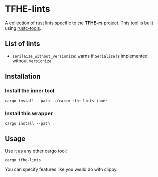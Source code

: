 # TFHE-lints

A collection of rust lints specific to the **TFHE-rs** project. This tool is built using [rustc-tools](https://github.com/GuillaumeGomez/rustc-tools).

## List of lints
- `serilaize_without_versionize`: warns if `Serialize` is implemented without `Versionize`

## Installation

### Install the inner tool
```
cargo install --path ../cargo-tfhe-lints-inner
```

### Install this wrapper
```
cargo install --path .
```

## Usage
Use it as any other cargo tool:
```
cargo tfhe-lints
```
You can specify features like you would do with clippy.
